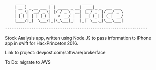          ____            _             _____              
        | __ ) _ __ ___ | | _____ _ __|  ___|_ _  ___ ___ 
        |  _ \| '__/ _ \| |/ / _ \ '__| |_ / _` |/ __/ _ \
        | |_) | | | (_) |   <  __/ |  |  _| (_| | (_|  __/
        |____/|_|  \___/|_|\_\___|_|  |_|  \__,_|\___\___|
                                                          
    ----------------------------------------------------------------- 


Stock Analysis app, written using Node.JS to pass information to iPhone app in swift for HackPrinceton 2016.

Link to project: devpost.com/software/brokerface

To Do: migrate to AWS
